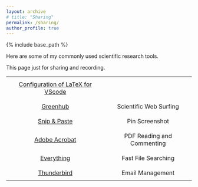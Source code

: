 ```yaml
---
layout: archive
# title: "Sharing"
permalink: /sharing/
author_profile: true
---
```


{% include base_path %}

Here are some of my commonly used scientific research tools.  
  
This page just for sharing and recording.

<style>
  table {
    width: 100%; /* Make the table fill its container */
    border-collapse: collapse;
  }

  td {
    text-align: center; /* Center-align text in all cells */
    padding: 10px; /* Add some padding for spacing */
  }
</style>

<table frame=void>
  <tr>
    <td><a href="https://zhuanlan.zhihu.com/p/166523064">Configuration of LaTeX for VScode</a></td>
    <td></td>
  </tr>
  <tr>
    <td><a href="https://greenhubtx.ga">Greenhub</a></td>
    <td>Scientific Web Surfing</td>
  </tr>
  <tr>
    <td><a href="https://www.snipaste.com">Snip & Paste</a></td>
    <td>Pin Screenshot</td>
  </tr>
  <tr>
    <td><a href="https://www.adobe.com/acrobat/pdf-reader.html">Adobe Acrobat</a></td>
    <td>PDF Reading and Commenting</td>
  </tr>
  <tr>
    <td><a href="https://www.voidtools.com/zh-cn/downloads">Everything</a></td>
    <td>Fast File Searching</td>
  </tr>
  <tr>
    <td><a href="https://www.thunderbird.net">Thunderbird</a></td>
    <td>Email Management</td>
  </tr>
</table>
